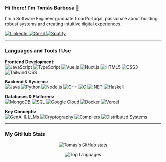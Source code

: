 ### Hi there! I'm Tomás Barbosa 👋

I'm a Software Engineer graduate from Portugal, passionate about building robust systems and creating intuitive digital experiences.

<!-- Social Badges -->
<p align="left">
  <a href="https://www.linkedin.com/in/tomás-barbosa-32aa542b3/" target="_blank">
    <img src="https://img.shields.io/badge/LinkedIn-0077B5?style=for-the-badge&logo=linkedin&logoColor=white" alt="LinkedIn"/>
  </a>
  <a href="mailto:tomasbarbosa72004@gmail.com">
    <img src="https://img.shields.io/badge/Gmail-D14836?style=for-the-badge&logo=gmail&logoColor=white" alt="Gmail"/>
  </a>
  <a href="https://open.spotify.com/user/sr12whsgms1lmwmr2m4htd6ko?si=d3fb458b7efb4b6a" target="_blank">
    <img src="https://img.shields.io/badge/Spotify-1ED760?&style=for-the-badge&logo=spotify&logoColor=white" alt="Spotify"/>
  </a>
</p>

---

### Languages and Tools I Use

<p align="left">
  <strong>Frontend Development:</strong><br>
  <img src="https://img.shields.io/badge/JavaScript-F7DF1E?style=for-the-badge&logo=javascript&logoColor=black" alt="JavaScript"/>
  <img src="https://img.shields.io/badge/TypeScript-3178C6?style=for-the-badge&logo=typescript&logoColor=white" alt="TypeScript"/>
  <img src="https://img.shields.io/badge/Vue.js-4FC08D?style=for-the-badge&logo=vue.js&logoColor=white" alt="Vue.js"/>
  <img src="https://img.shields.io/badge/Nuxt.js-00DC82?style=for-the-badge&logo=nuxt.js&logoColor=white" alt="Nuxt.js"/>
  <img src="https://img.shields.io/badge/HTML5-E34F26?style=for-the-badge&logo=html5&logoColor=white" alt="HTML5"/>
  <img src="https://img.shields.io/badge/CSS3-1572B6?style=for-the-badge&logo=css3&logoColor=white" alt="CSS3"/>
  <img src="https://img.shields.io/badge/Tailwind_CSS-38B2AC?style=for-the-badge&logo=tailwind-css&logoColor=white" alt="Tailwind CSS"/>
</p>

<p align="left">
  <strong>Backend & Systems:</strong><br>
  <img src="https://img.shields.io/badge/Java-ED8B00?style=for-the-badge&logo=openjdk&logoColor=white" alt="Java"/>
  <img src="https://img.shields.io/badge/Python-3776AB?style=for-the-badge&logo=python&logoColor=white" alt="Python"/>
  <img src="https://img.shields.io/badge/Node.js-339933?style=for-the-badge&logo=nodedotjs&logoColor=white" alt="Node.js"/>
  <img src="https://img.shields.io/badge/C++-00599C?style=for-the-badge&logo=c%2B%2B&logoColor=white" alt="C++"/>
  <img src="https://img.shields.io/badge/C-00599C?style=for-the-badge&logo=c&logoColor=white" alt="C"/>
  <img src="https://img.shields.io/badge/.NET-512BD4?style=for-the-badge&logo=dotnet&logoColor=white" alt=".NET"/>
  <img src="https://img.shields.io/badge/Haskell-5D4F85?style=for-the-badge&logo=haskell&logoColor=white" alt="Haskell"/>
</p>

<p align="left">
  <strong>Databases & Platforms:</strong><br>
  <img src="https://img.shields.io/badge/MongoDB-47A248?style=for-the-badge&logo=mongodb&logoColor=white" alt="MongoDB"/>
  <img src="https://img.shields.io/badge/SQL-4479A1?style=for-the-badge&logo=postgresql&logoColor=white" alt="SQL"/>
  <img src="https://img.shields.io/badge/Google_Cloud-4285F4?style=for-the-badge&logo=google-cloud&logoColor=white" alt="Google Cloud"/>
  <img src="https://img.shields.io/badge/Docker-2496ED?style=for-the-badge&logo=docker&logoColor=white" alt="Docker"/>
  <img src="https://img.shields.io/badge/Vercel-000000?style=for-the-badge&logo=vercel&logoColor=white" alt="Vercel"/>
</p>

<p align="left">
  <strong>Key Concepts:</strong><br>
  <img src="https://img.shields.io/badge/GenAI_&_LLMs-74AA9C?style=for-the-badge" alt="GenAI & LLMs"/>
  <img src="https://img.shields.io/badge/Cryptography-0078D4?style=for-the-badge" alt="Cryptography"/>
  <img src="https://img.shields.io/badge/Compilers-9932CC?style=for-the-badge" alt="Compilers"/>
  <img src="https://img.shields.io/badge/Distributed_Systems-FF4500?style=for-the-badge" alt="Distributed Systems"/>
</p>

---

### My GitHub Stats

<!-- As suas stats, com um tema escuro que combina com o seu portfólio -->
<p align="center">
  <img src="https://github-readme-stats.vercel.app/api?username=tomasbarbosa&show_icons=true&theme=tokyonight&count_private=true&hide_border=true" alt="Tomás's GitHub stats"/>
</p>
<p align="center">
  <img src="https://github-readme-stats.vercel.app/api/top-langs/?username=tomasbarbosa&layout=compact&theme=tokyonight&hide_border=true" alt="Top Languages"/>
</p>
